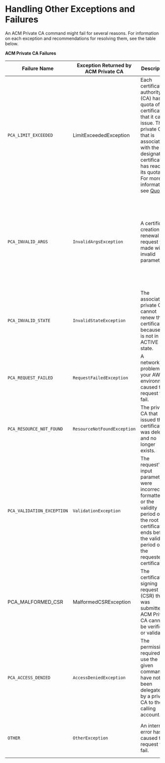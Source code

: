 # Handling Other Exceptions and Failures<a name="PCATsExceptions"></a>

An ACM Private CA command might fail for several reasons\. For information on each exception and recommendations for resolving them, see the table below\.


**ACM Private CA Failures**  

|  Failure Name  |  Exception Returned by ACM Private CA  | Description | Recommendation | 
| --- | --- | --- | --- | 
|  `PCA_LIMIT_EXCEEDED`  | LimitExceededException | Each certificate authority \(CA\) has a quota of certificates that it can issue\. The private CA that is associated with the designated certificate has reached its quota\. For more information, see [Quotas](PcaLimits.md)\. | Contact the [AWS Support Center](https://aws.amazon.com/premiumsupport/) to request a quota increase\. | 
|  `PCA_INVALID_ARGS`  |  `InvalidArgsException`  | A certificate creation or renewal request was made with invalid parameters\. | Check the command's individual documentation to make sure that your input parameters are valid\. If you are creating a new certificate, make sure that the requested signing algorithm can be used with the CA's key type\. | 
|  `PCA_INVALID_STATE`  |  `InvalidStateException`  | The associated private CA cannot renew the certificate because it is not in the ACTIVE state\. | Attempt to [restore the private CA](PCARestoreCA.md)\. If the private CA is outside of its restoration period, the CA cannot be restored and the certificate cannot be renewed\. | 
|  `PCA_REQUEST_FAILED`  |  `RequestFailedException`  |  A networking problem in your AWS environment caused the request to fail\.  |  Retry the request\. If the failure persists, check your [Amazon VPC \(VPC\) configuration](https://docs.aws.amazon.com/vpc/latest/userguide/what-is-amazon-vpc.html)\.  | 
|  `PCA_RESOURCE_NOT_FOUND`  |  `ResourceNotFoundException`  |  The private CA that issued the certificate was deleted and no longer exists\.  |  Request a new certificate from another active CA\.  | 
|  `PCA_VALIDATION_EXCEPTION`  |  `ValidationException`  |  The request's input parameters were incorrectly formatted, or the validity period of the root certificate ends before the validity period of the requested certificate\.  |  Check the syntax requirements of the command's input parameters as well as the validity period of your CA's root certificate\. For information about changing the validity period, see [Updating Your Private CA](PCAUpdateCA.md)\.  | 
| PCA\_MALFORMED\_CSR | MalformedCSRException | The certificate signing request \(CSR\) that was submitted to ACM Private CA cannot be verified or validated\. | Confirm that your CSR was properly generated and configured\.  | 
|  `PCA_ACCESS_DENIED`  |  `AccessDeniedException`  |  The permissions required to use the given command have not been delegated by a private CA to the calling account\.  |  For information on delegating permissions in ACM Private CA, see [Assigning Certificate Renewal Permissions to ACM](PcaPermissions.md)\.  | 
|  `OTHER`  |  `OtherException`  |  An internal error has caused the request to fail\.  |  Attempt to run the command again\. If the problem persists, contact the [AWS Support Center](https://aws.amazon.com/premiumsupport/)\.  | 